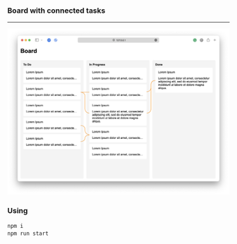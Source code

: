 ### Board with connected tasks

------

![Preview](./.github/assets/preview.png)


### Using

```sh
npm i
npm run start
```
